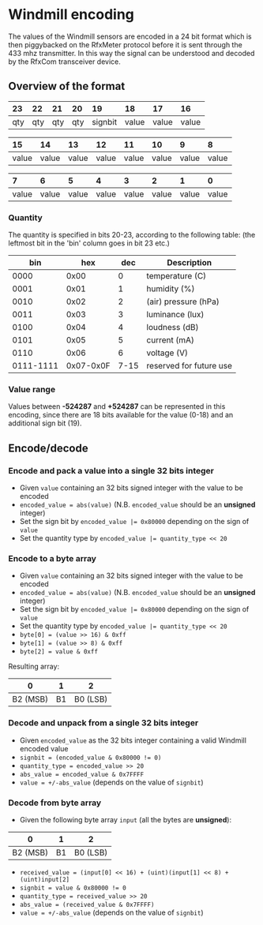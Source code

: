 # Windmill encoding
The values of the Windmill sensors are encoded in a 24 bit format which is then piggybacked
on the RfxMeter protocol before it is sent through the 433 mhz transmitter.
In this way the signal can be understood and decoded by the RfxCom transceiver device.

## Overview of the format

|23|22|21|20|19|18|17|16|
|:--|:--|:--|:--|:--|:--|:--|:--|
|qty|qty|qty|qty|signbit|value|value|value

|15|14|13|12|11|10|9|8|
|:--|:--|:--|:--|:--|:--|:--|:--|
|value|value|value|value|value|value|value|value|

|7|6|5|4|3|2|1|0|
|:--|:--|:--|:--|:--|:--|:--|:--|
|value|value|value|value|value|value|value|value|

### Quantity
The quantity is specified in bits 20-23, according to the following table: (the leftmost bit in the 'bin' column goes in bit 23 etc.)

|bin|hex|dec|Description|
|---|---|---|-----------|
|0000|0x00|0|temperature (C)|
|0001|0x01|1|humidity (%)|
|0010|0x02|2|(air) pressure (hPa)|
|0011|0x03|3|luminance (lux)|
|0100|0x04|4|loudness (dB)|
|0101|0x05|5|current (mA)|
|0110|0x06|6|voltage (V)|
|0111-1111|0x07-0x0F|7-15|reserved for future use|

### Value range
Values between **-524287** and **+524287** can be represented in this encoding, since there are 18 bits available for the value (0-18) and an additional sign bit (19).


## Encode/decode

### Encode and pack a value into a single 32 bits integer
- Given `value` containing an 32 bits signed integer with the value to be encoded
- `encoded_value = abs(value)` (N.B. `encoded_value` should be an **unsigned** integer)
- Set the sign bit by `encoded_value |= 0x80000` depending on the sign of `value`
- Set the quantity type by `encoded_value |= quantity_type << 20`

### Encode to a byte array
- Given `value` containing an 32 bits signed integer with the value to be encoded
- `encoded_value = abs(value)` (N.B. `encoded_value` should be an **unsigned** integer)
- Set the sign bit by `encoded_value |= 0x80000` depending on the sign of `value`
- Set the quantity type by `encoded_value |= quantity_type << 20`
- `byte[0] = (value >> 16) & 0xff`
- `byte[1] = (value >> 8) & 0xff`
- `byte[2] = value & 0xff`

Resulting array:

| 0        | 1  |     2    |
|:--------:|:--:|:--------:|
|B2 (MSB)  | B1 | B0 (LSB) |


### Decode and unpack from a single 32 bits integer
- Given `encoded_value` as the 32 bits integer containing a valid Windmill encoded value
- `signbit = (encoded_value & 0x80000 != 0)`
- `quantity_type = encoded_value >> 20`
- `abs_value = encoded_value & 0x7FFFF`
- `value = +/-abs_value` (depends on the value of `signbit`)

### Decode from byte array
- Given the following byte array `input` (all the bytes are **unsigned**):

| 0        | 1  |     2    |
|:--------:|:--:|:--------:|
|B2 (MSB)  | B1 | B0 (LSB) |

- `received_value = (input[0] << 16) + (uint)(input[1] << 8) + (uint)input[2]`
- `signbit = value & 0x80000 != 0`
- `quantity_type = received_value >> 20`
- `abs_value = (received_value & 0x7FFFF)`
- `value = +/-abs_value` (depends on the value of `signbit`)
